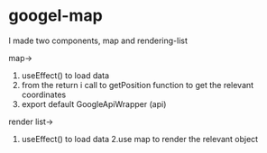 ﻿# googel-map


I made two components, map and rendering-list 

map->

1. useEffect() to load data 
2. from the return i call to getPosition function to get the relevant coordinates
3. export default GoogleApiWrapper (api)

 
render list->
1. useEffect() to load data 
2.use map to render the relevant object
